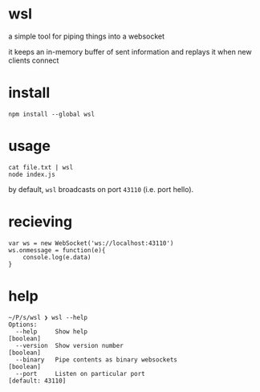 # wsl

a simple tool for piping things into a websocket

it keeps an in-memory buffer of sent information and replays it when new clients connect


# install

    npm install --global wsl
    
    
# usage

    cat file.txt | wsl
    node index.js
    
by default, `wsl` broadcasts on port `43110` (i.e. port hello).

# recieving

    var ws = new WebSocket('ws://localhost:43110')
    ws.onmessage = function(e){
        console.log(e.data)
    }

# help

    ~/P/s/wsl ❯ wsl --help
    Options:
      --help     Show help                                                 [boolean]
      --version  Show version number                                       [boolean]
      --binary   Pipe contents as binary websockets                        [boolean]
      --port     Listen on particular port                          [default: 43110]
      

